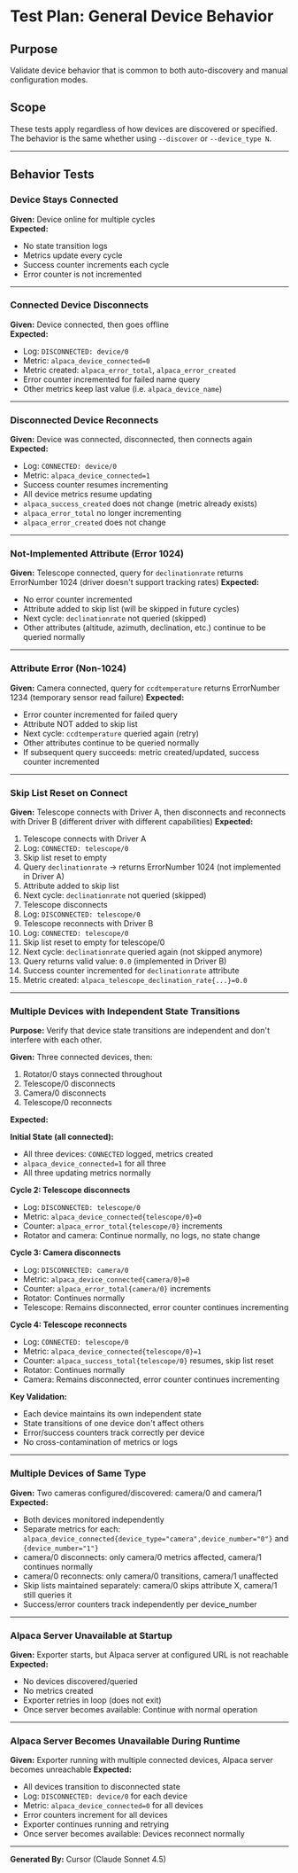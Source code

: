 # Test Plan: General Device Behavior

## Purpose

Validate device behavior that is common to both auto-discovery and manual configuration modes.

## Scope

These tests apply regardless of how devices are discovered or specified. The behavior is the same whether using `--discover` or `--device_type N`.

---

## Behavior Tests

### Device Stays Connected

**Given:** Device online for multiple cycles  
**Expected:**
- No state transition logs
- Metrics update every cycle
- Success counter increments each cycle
- Error counter is not incremented

---

### Connected Device Disconnects

**Given:** Device connected, then goes offline  
**Expected:**
- Log: `DISCONNECTED: device/0`
- Metric: `alpaca_device_connected=0`
- Metric created: `alpaca_error_total`, `alpaca_error_created`
- Error counter incremented for failed name query
- Other metrics keep last value (i.e. `alpaca_device_name`)

---

### Disconnected Device Reconnects

**Given:** Device was connected, disconnected, then connects again  
**Expected:**
- Log: `CONNECTED: device/0`
- Metric: `alpaca_device_connected=1`
- Success counter resumes incrementing
- All device metrics resume updating
- `alpaca_success_created` does not change (metric already exists)
- `alpaca_error_total` no longer incrementing
- `alpaca_error_created` does not change

---

### Not-Implemented Attribute (Error 1024)

**Given:** Telescope connected, query for `declinationrate` returns ErrorNumber 1024 (driver doesn't support tracking rates)
**Expected:**
- No error counter incremented
- Attribute added to skip list (will be skipped in future cycles)
- Next cycle: `declinationrate` not queried (skipped)
- Other attributes (altitude, azimuth, declination, etc.) continue to be queried normally

---

### Attribute Error (Non-1024)

**Given:** Camera connected, query for `ccdtemperature` returns ErrorNumber 1234 (temporary sensor read failure)
**Expected:**
- Error counter incremented for failed query
- Attribute NOT added to skip list
- Next cycle: `ccdtemperature` queried again (retry)
- Other attributes continue to be queried normally
- If subsequent query succeeds: metric created/updated, success counter incremented

---

### Skip List Reset on Connect

**Given:** Telescope connects with Driver A, then disconnects and reconnects with Driver B (different driver with different capabilities)
**Expected:**
1. Telescope connects with Driver A
2. Log: `CONNECTED: telescope/0`
3. Skip list reset to empty
4. Query `declinationrate` → returns ErrorNumber 1024 (not implemented in Driver A)
5. Attribute added to skip list
6. Next cycle: `declinationrate` not queried (skipped)
7. Telescope disconnects
8. Log: `DISCONNECTED: telescope/0`
9. Telescope reconnects with Driver B
10. Log: `CONNECTED: telescope/0`
11. Skip list reset to empty for telescope/0
12. Next cycle: `declinationrate` queried again (not skipped anymore)
13. Query returns valid value: `0.0` (implemented in Driver B)
14. Success counter incremented for `declinationrate` attribute
15. Metric created: `alpaca_telescope_declination_rate{...}=0.0`

---

### Multiple Devices with Independent State Transitions

**Purpose:** Verify that device state transitions are independent and don't interfere with each other.

**Given:** Three connected devices, then:
1. Rotator/0 stays connected throughout
2. Telescope/0 disconnects
3. Camera/0 disconnects
4. Telescope/0 reconnects

**Expected:**

**Initial State (all connected):**
- All three devices: `CONNECTED` logged, metrics created
- `alpaca_device_connected=1` for all three
- All three updating metrics normally

**Cycle 2: Telescope disconnects**
- Log: `DISCONNECTED: telescope/0`
- Metric: `alpaca_device_connected{telescope/0}=0`
- Counter: `alpaca_error_total{telescope/0}` increments
- Rotator and camera: Continue normally, no logs, no state change

**Cycle 3: Camera disconnects**
- Log: `DISCONNECTED: camera/0`
- Metric: `alpaca_device_connected{camera/0}=0`
- Counter: `alpaca_error_total{camera/0}` increments
- Rotator: Continues normally
- Telescope: Remains disconnected, error counter continues incrementing

**Cycle 4: Telescope reconnects**
- Log: `CONNECTED: telescope/0`
- Metric: `alpaca_device_connected{telescope/0}=1`
- Counter: `alpaca_success_total{telescope/0}` resumes, skip list reset
- Rotator: Continues normally
- Camera: Remains disconnected, error counter continues incrementing

**Key Validation:**
- Each device maintains its own independent state
- State transitions of one device don't affect others
- Error/success counters track correctly per device
- No cross-contamination of metrics or logs

---

### Multiple Devices of Same Type

**Given:** Two cameras configured/discovered: camera/0 and camera/1
**Expected:**
- Both devices monitored independently
- Separate metrics for each: `alpaca_device_connected{device_type="camera",device_number="0"}` and `{device_number="1"}`
- camera/0 disconnects: only camera/0 metrics affected, camera/1 continues normally
- camera/0 reconnects: only camera/0 transitions, camera/1 unaffected
- Skip lists maintained separately: camera/0 skips attribute X, camera/1 still queries it
- Success/error counters track independently per device_number

---

### Alpaca Server Unavailable at Startup

**Given:** Exporter starts, but Alpaca server at configured URL is not reachable
**Expected:**
- No devices discovered/queried
- No metrics created
- Exporter retries in loop (does not exit)
- Once server becomes available: Continue with normal operation

---

### Alpaca Server Becomes Unavailable During Runtime

**Given:** Exporter running with multiple connected devices, Alpaca server becomes unreachable
**Expected:**
- All devices transition to disconnected state
- Log: `DISCONNECTED: device/0` for each device
- Metric: `alpaca_device_connected=0` for all devices
- Error counters increment for all devices
- Exporter continues running and retrying
- Once server becomes available: Devices reconnect normally

---

**Generated By:** Cursor (Claude Sonnet 4.5)


